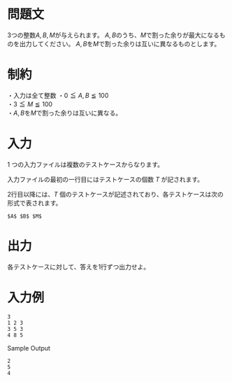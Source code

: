 # 問題文
3つの整数$A,B,M$が与えられます。
$A,B$のうち、$M$で割った余りが最大になるものを出力してください。
$A,B$を$M$で割った余りは互いに異なるものとします。

# 制約
・入力は全て整数
・$0 \leqq A,B \leqq 100$  
・$3 \leqq M \leqq 100$  
・$A,B$を$M$で割った余りは互いに異なる。

# 入力
1 つの入力ファイルは複数のテストケースからなります。

入力ファイルの最初の一行目にはテストケースの個数 $T$ が記されます。

2行目以降には、$T$ 個のテストケースが記述されており、各テストケースは次の形式で表されます。
```text
$A$ $B$ $M$
```

# 出力
各テストケースに対して、答えを1行ずつ出力せよ。

# 入力例
```text
3
1 2 3
3 5 3
4 8 5
```

Sample Output
```text
2
5
4
```

